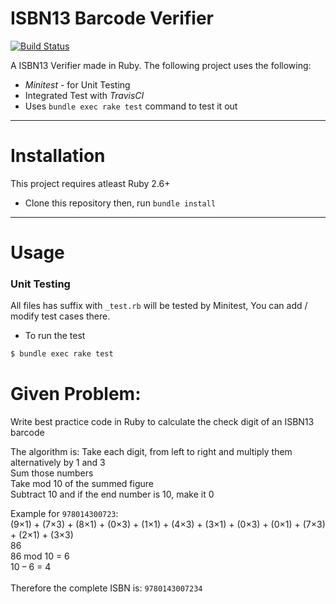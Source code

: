 # ISBN13 Barcode Verifier

[![Build Status](https://travis-ci.com/roaldjap/isbn_verifier.svg?branch=master)](https://travis-ci.com/github/roaldjap/isbn_verifier)

A ISBN13 Verifier made in Ruby. The following project uses the following:

  - *Minitest* - for Unit Testing 
  - Integrated Test with *TravisCI*
  - Uses `bundle exec rake test` command to test it out
----
# Installation
This project requires atleast Ruby 2.6+
  - Clone this repository then, run `bundle install`
---
# Usage
### Unit Testing
All files has suffix with `_test.rb` will be tested by Minitest, You can add / modify test cases there.
  - To run the test
```sh
$ bundle exec rake test
```


# Given Problem:

Write best practice code in Ruby to calculate the check digit of an ISBN13 barcode

The algorithm is: Take each digit, from left to right and multiply them alternatively by 1 and 3\
Sum those numbers\
Take mod 10 of the summed figure\
Subtract 10 and if the end number is 10, make it 0

Example for `978014300723`:\
(9×1) + (7×3) + (8×1) + (0×3) + (1×1) + (4×3) + (3×1) + (0×3) + (0×1) + (7×3) + (2×1) + (3×3)\
86\
86 mod 10 = 6\
10 – 6 = 4\
\
Therefore the complete ISBN is: `9780143007234`